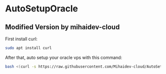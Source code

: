 # AutoSetupOracle
## Modified Version by mihaidev-cloud
First install curl:

```bash
sudo apt install curl
```
After that, auto setup your oracle vps with this command:

```bash
bash <(curl -s https://raw.githubusercontent.com/Mihaidev-cloud/AutoSetupOracle/main/setup.sh)
```
